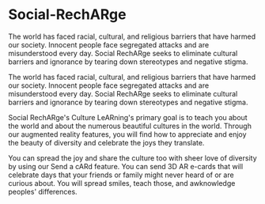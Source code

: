 # Social-RechARge

The world has faced racial, cultural, and religious barriers that have harmed our society. Innocent people face segregated attacks and are misunderstood every day. Social RechARge seeks to eliminate cultural barriers and ignorance by tearing down stereotypes and negative stigma. 

The world has faced racial, cultural, and religious barriers that have harmed our society. Innocent people face segregated attacks and are misunderstood every day. Social RechARge seeks to eliminate cultural barriers and ignorance by tearing down stereotypes and negative stigma. 

Social RechARge's Culture LeARning's primary goal is to teach you about the world and about the numerous beautiful cultures in the world. Through our augmented reality features, you will find how to appreciate and enjoy the beauty of diversity and celebrate the joys they translate.

You can spread the joy and share the culture too with sheer love of diversity by using our Send a cARd feature. You can send 3D AR e-cards that will celebrate days that your friends or family might never heard of or are curious about. You will spread smiles, teach those, and awknowledge peoples' differences.
